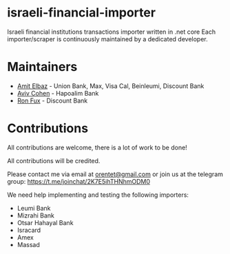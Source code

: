 # israeli-financial-importer
Israeli financial institutions transactions importer written in .net core
Each importer/scraper is continuously maintained by a dedicated developer.

# Maintainers
* [Amit Elbaz](mailto:amit@elbaz.family?subject=[GitHub]israeli-financial-importer) - Union Bank, Max, Visa Cal, Beinleumi, Discount Bank
* [Aviv Cohen](mailto:kaazz931@gmail.com?subject=[GitHub]israeli-financial-importer) - Hapoalim Bank
* [Ron Fux](mailto:ronfux@pm.me?subject=[GitHub]israeli-financial-importer) - Discount Bank

# Contributions
All contributions are welcome, there is a lot of work to be done!

All contributions will be credited.

Please contact me via email at orentet@gmail.com or join us at the telegram group: https://t.me/joinchat/2K7E5ihTHNhmODM0

We need help implementing and testing the following importers:
* Leumi Bank
* Mizrahi Bank
* Otsar Hahayal Bank
* Isracard
* Amex
* Massad

<!---
# Nuget package
coming soon...

# Known projects using it:
* YNAB CLI importer
* Telegram bot
-->
